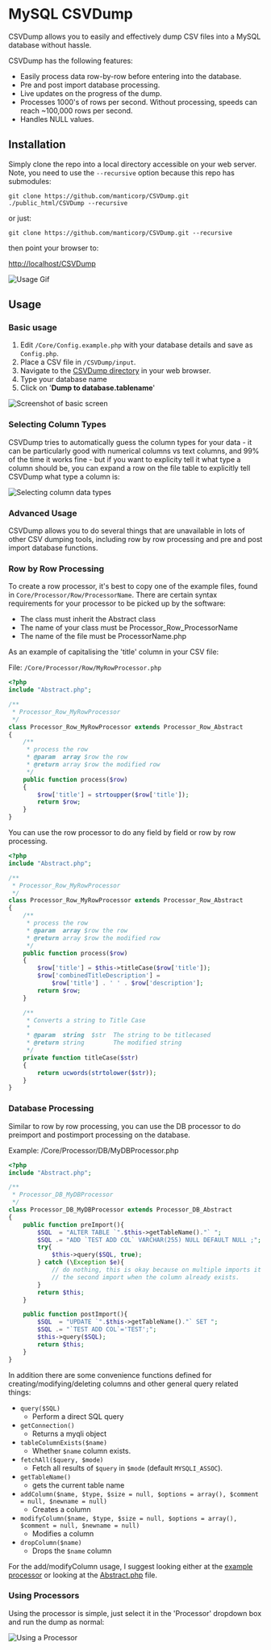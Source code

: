 # MySQL CSVDump

CSVDump allows you to easily and effectively dump CSV files into a MySQL database without hassle.

CSVDump has the following features:

* Easily process data row-by-row before entering into the database.
* Pre and post import database processing.
* Live updates on the progress of the dump.
* Processes 1000's of rows per second. Without processing, speeds can reach ~100,000 rows per second.
* Handles NULL values.

## Installation

Simply clone the repo into a local directory accessible on your web server. Note, you need to use the ```--recursive``` option because this repo has submodules:

    git clone https://github.com/manticorp/CSVDump.git ./public_html/CSVDump --recursive

or just:

    git clone https://github.com/manticorp/CSVDump.git --recursive

then point your browser to:

[http://localhost/CSVDump](http://localhost/CSVDump)

![Usage Gif](http://i.imgur.com/8jOk9M2.gif)

## Usage

### Basic usage

1. Edit ```/Core/Config.example.php``` with your database details and save as ```Config.php```.
2. Place a CSV file in ```/CSVDump/input```.
3. Navigate to the [CSVDump directory](http://localhost/CSVDump) in your web browser.
4. Type your database name
5. Click on '**Dump to database.tablename**'

![Screenshot of basic screen](http://i.imgur.com/VwzOOxC.png)

### Selecting Column Types

CSVDump tries to automatically guess the column types for your data - it can be particularly good with numerical columns vs text columns, and 99% of the time it works fine - but if you want to explicity tell it what type a column should be, you can expand a row on the file table to explicitly tell CSVDump what type a column is:

![Selecting column data types](http://i.imgur.com/7ubI7z9.png)

### Advanced Usage

CSVDump allows you to do several things that are unavailable in lots of other CSV dumping tools, including row by row processing and pre and post import database functions.

### Row by Row Processing

To create a row processor, it's best to copy one of the example files, found in ```Core/Processor/Row/ProcessorName```. There are certain syntax requirements for your processor to be picked up by the software:

* The class must inherit the Abstract class
* The name of your class must be Processor_Row_ProcessorName
* The name of the file must be ProcessorName.php

As an example of capitalising the 'title' column in your CSV file:

File: ```/Core/Processor/Row/MyRowProcessor.php```

```php
<?php
include "Abstract.php";

/**
 * Processor_Row_MyRowProcessor
 */
class Processor_Row_MyRowProcessor extends Processor_Row_Abstract
{
    /**
     * process the row
     * @param  array $row the row
     * @return array $row the modified row
     */
    public function process($row)
    {
        $row['title'] = strtoupper($row['title']);
        return $row;
    }
}
```

You can use the row processor to do any field by field or row by row processing.

```php
<?php
include "Abstract.php";

/**
 * Processor_Row_MyRowProcessor
 */
class Processor_Row_MyRowProcessor extends Processor_Row_Abstract
{
    /**
     * process the row
     * @param  array $row the row
     * @return array $row the modified row
     */
    public function process($row)
    {
        $row['title'] = $this->titleCase($row['title']);
        $row['combinedTitleDescription'] =
            $row['title'] . ' ' . $row['description'];
        return $row;
    }

    /**
     * Converts a string to Title Case
     * 
     * @param  string  $str  The string to be titlecased
     * @return string        The modified string
     */
    private function titleCase($str)
    {
        return ucwords(strtolower($str));
    }
}
```

### Database Processing

Similar to row by row processing, you can use the DB processor to do preimport and postimport processing on the database.

Example: /Core/Processor/DB/MyDBProcessor.php

```php
<?php
include "Abstract.php";

/**
 * Processor_DB_MyDBProcessor
 */
class Processor_DB_MyDBProcessor extends Processor_DB_Abstract
{
    public function preImport(){
        $SQL  = "ALTER TABLE `".$this->getTableName()."` ";
        $SQL .= "ADD `TEST ADD COL` VARCHAR(255) NULL DEFAULT NULL ;";
        try{
            $this->query($SQL, true);
        } catch (\Exception $e){
            // do nothing, this is okay because on multiple imports it might fail on
            // the second import when the column already exists.
        }
        return $this;
    }

    public function postImport(){
        $SQL  = "UPDATE `".$this->getTableName()."` SET ";
        $SQL .= "`TEST ADD COL`='TEST';";
        $this->query($SQL);
        return $this;
    }
}
```

In addition there are some convenience functions defined for creating/modifying/deleting columns and other general query related things:

* ```query($SQL)```
    - Perform a direct SQL query
* ```getConnection()```
    - Returns a myqli object
* ```tableColumnExists($name)```
    - Whether ```$name``` column exists.
* ```fetchAll($query, $mode)```
    - Fetch all results of ```$query``` in ```$mode``` (default ```MYSQLI_ASSOC```).
* ```getTableName()```
    - gets the current table name
* ```addColumn($name, $type, $size = null, $options = array(), $comment = null, $newname = null)```
    - Creates a column
* ```modifyColumn($name, $type, $size = null, $options = array(), $comment = null, $newname = null)```
    - Modifies a column
* ```dropColumn($name)```
    - Drops the ```$name``` column

For the add/modifyColumn usage, I suggest looking either at the [example processor](https://github.com/manticorp/CSVDump/blob/master/Core/Processor/DB/Example.php) or looking at the [Abstract.php](https://github.com/manticorp/CSVDump/blob/master/Core/Processor/DB/Abstract.php) file.

### Using Processors

Using the processor is simple, just select it in the 'Processor' dropdown box and run the dump as normal:

![Using a Processor](http://i.imgur.com/IoY3dog.png)